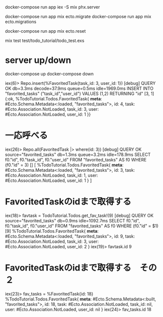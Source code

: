 docker-compose run app iex -S mix phx.server

docker-compose run app mix ecto.migrate
docker-compose run app mix ecto.migrations

docker-compose run app mix ecto.reset

mix test test/todo_tutorial/todo_test.exs

# server up/down
docker-compose up
docker-compose down


iex(6)> Repo.insert(%FavoritedTask{task_id: 3, user_id: 1})
[debug] QUERY OK db=3.3ms decode=37.9ms queue=0.5ms idle=1969.0ms
INSERT INTO "favorited_tasks" ("task_id","user_id") VALUES ($1,$2) RETURNING "id" [3, 1]
{:ok,
 %TodoTutorial.Todos.FavoritedTask{
   __meta__: #Ecto.Schema.Metadata<:loaded, "favorited_tasks">,
   id: 4,
   task: #Ecto.Association.NotLoaded<association :task is not loaded>,
   task_id: 3,
   user: #Ecto.Association.NotLoaded<association :user is not loaded>,
   user_id: 1
 }}


# 一応呼べる
iex(26)> Repo.all(FavoritedTask |> where(id: 3))
[debug] QUERY OK source="favorited_tasks" db=1.3ms queue=3.2ms idle=178.9ms
SELECT f0."id", f0."task_id", f0."user_id" FROM "favorited_tasks" AS f0 WHERE (f0."id" = 3) []
[
  %TodoTutorial.Todos.FavoritedTask{
    __meta__: #Ecto.Schema.Metadata<:loaded, "favorited_tasks">,
    id: 3,
    task: #Ecto.Association.NotLoaded<association :task is not loaded>,
    task_id: 1,
    user: #Ecto.Association.NotLoaded<association :user is not loaded>,
    user_id: 1
  }
]

# FavoritedTaskのidまで取得する
iex(18)> favtask = TodoTutorial.Todos.get_fav_task!(9)
[debug] QUERY OK source="favorited_tasks" db=0.9ms idle=1092.7ms
SELECT f0."id", f0."task_id", f0."user_id" FROM "favorited_tasks" AS f0 WHERE (f0."id" = $1) [9]
%TodoTutorial.Todos.FavoritedTask{
  __meta__: #Ecto.Schema.Metadata<:loaded, "favorited_tasks">,
  id: 9,
  task: #Ecto.Association.NotLoaded<association :task is not loaded>,
  task_id: 3,
  user: #Ecto.Association.NotLoaded<association :user is not loaded>,
  user_id: 2
}
iex(19)> favtask.id
9

# FavoritedTaskのidまで取得する　その２
iex(23)> fav_tasks = %FavoritedTask{id: 18}
%TodoTutorial.Todos.FavoritedTask{
  __meta__: #Ecto.Schema.Metadata<:built, "favorited_tasks">,
  id: 18,
  task: #Ecto.Association.NotLoaded<association :task is not loaded>,
  task_id: nil,
  user: #Ecto.Association.NotLoaded<association :user is not loaded>,
  user_id: nil
}
iex(24)> fav_tasks.id
18
